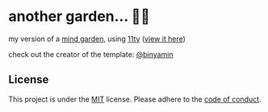 # another garden... 🌱💜

my version of a [mind garden](https://www.mentalnodes.com/a-gardening-guide-for-your-mind), using [11ty](https://github.com/11ty/eleventy) ([view it here](https://garden-one.vercel.app))

check out the creator of the template: [@binyamin](https://github.com/binyamin)

## License
This project is under the [MIT](https://github.com/binyamin/eleventy-garden/blob/main/LICENSE) license.
Please adhere to the [code of conduct](https://github.com/binyamin/eleventy-garden/blob/main/.github/CODE_OF_CONDUCT.md).
